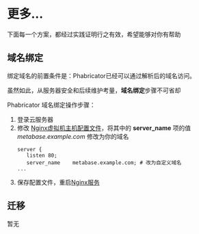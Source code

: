 # 更多...

下面每一个方案，都经过实践证明行之有效，希望能够对你有帮助

## 域名绑定

绑定域名的前置条件是：Phabricator已经可以通过解析后的域名访问。  

虽然如此，从服务器安全和后续维护考量，**域名绑定**步骤不可省却  

Phabricator 域名绑定操作步骤：

1. 登录云服务器
2. 修改 [Nginx虚拟机主机配置文件](/zh/stack-components.md#nginx)，将其中的 **server_name** 项的值 *metabase.example.com* 修改为你的域名
   ```text
   server {
      listen 80;
      server_name    metabase.example.com; # 改为自定义域名
   ...
   ```
3. 保存配置文件，重启[Nginx服务](/zh/admin-services.md#nginx)


## 迁移

暂无
